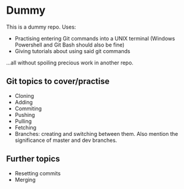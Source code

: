 # Dummy
This is a dummy repo. Uses:
* Practising entering Git commands into a UNIX terminal (Windows Powershell and Git Bash should also be fine)
* Giving tutorials about using said git commands

...all without spoiling precious work in another repo.

## Git topics to cover/practise
* Cloning
* Adding
* Commiting
* Pushing
* Pulling
* Fetching
* Branches: creating and switching between them. Also mention the significance of master and dev branches.

## Further topics
* Resetting commits
* Merging
